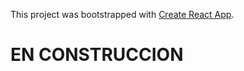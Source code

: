 This project was bootstrapped with [Create React App](https://github.com/facebook/create-react-app).

# EN CONSTRUCCION
